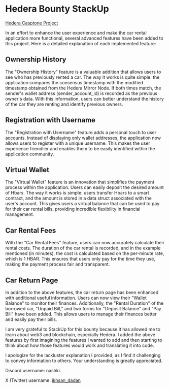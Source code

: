 # Hedera Bounty StackUp

[Hedera Casptone Project](https://hedera-bounty.netlify.app/)

In an effort to enhance the user experience and make the car rental application more functional, several advanced features have been added to this project. Here is a detailed explanation of each implemented feature:

## Ownership History
The "Ownership History" feature is a valuable addition that allows users to see who has previously rented a car. The way it works is quite simple: the application compares the consensus timestamp with the modified timestamp obtained from the Hedera Mirror Node. If both times match, the sender's wallet address (sender_account_id) is recorded as the previous owner's data. With this information, users can better understand the history of the car they are renting and identify previous owners.

## Registration with Username
The "Registration with Username" feature adds a personal touch to user accounts. Instead of displaying only wallet addresses, the application now allows users to register with a unique username. This makes the user experience friendlier and enables them to be easily identified within the application community.

## Virtual Wallet
The "Virtual Wallet" feature is an innovation that simplifies the payment process within the application. Users can easily deposit the desired amount of Hbars. The way it works is simple: users transfer Hbars to a smart contract, and the amount is stored in a data struct associated with the user's account. This gives users a virtual balance that can be used to pay for their car rental bills, providing incredible flexibility in financial management.

## Car Rental Fees
With the "Car Rental Fees" feature, users can now accurately calculate their rental costs. The duration of the car rental is recorded, and in the example mentioned (in minutes), the cost is calculated based on the per-minute rate, which is 1 HBAR. This ensures that users only pay for the time they use, making the payment process fair and transparent.

## Car Return Page
In addition to the above features, the car return page has been enhanced with additional useful information. Users can now view their "Wallet Balance" to monitor their finances. Additionally, the "Rental Duration" of the borrowed car, "Unpaid Bill," and two forms for "Deposit Balance" and "Pay Bill" have been added. This allows users to manage their finances better and easily pay their bills.

I am very grateful to StackUp for this bounty because it has allowed me to learn about web3 and blockchain, especially Hedera. I added the above features by first imagining the features I wanted to add and then starting to think about how those features would work and translating it into code.

I apologize for the lackluster explanation I provided, as I find it challenging to convey information to others. Your understanding is greatly appreciated.

Discord username: nashki.

X (Twitter) username: [ikhsan_dadan](https://twitter.com/Ikhsan_dadan "ikhsan_dadan")
